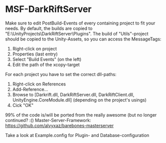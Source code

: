 # MSF-DarkRiftServer

Make sure to edit PostBuild-Events of every containing project to fit your needs. By default, the builds are copied to "E:\UnityProjects\DarkRiftServer\Plugins". The build of "Utils"-project should be copied to the Unity-Assets, so you can access the MessageTags:
1. Right-click on project
1. Properties (last entry)
1. Select "Build Events" (on the left)
1. Edit the path of the xcopy-target

For each project you have to set the correct dll-paths:
1. Right-click on References
1. Add-Reference...
1. Browse to [Darkrift.dll, DarkRiftServer.dll, DarkRiftClient.dll, UnityEngine.CoreModule.dll] (depending on the project's usings)
1. Cick "OK"

99% of the code is/will be ported from the really awesome (but no longer continued? :() Master-Server-Framework: https://github.com/alvyxaz/barebones-masterserver


Take a look at Example.config for Plugin- and Database-configuration
